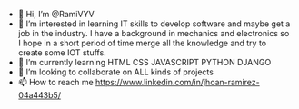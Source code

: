 - 👋 Hi, I’m @RamiVYV
- 👀 I’m interested in learning IT skills to develop software and maybe get a job in the industry. I have a background in mechanics and electronics so I hope in a short period of time merge all the knowledge and try to create some IOT stuffs.   
- 🌱 I’m currently learning HTML CSS JAVASCRIPT PYTHON DJANGO
- 💞️ I’m looking to collaborate on ALL kinds of projects
- 📫 How to reach me https://www.linkedin.com/in/jhoan-ramirez-04a443b5/

<!---
RamiVYV/RamiVYV is a ✨ special ✨ repository because its `README.md` (this file) appears on your GitHub profile.
You can click the Preview link to take a look at your changes.
--->
